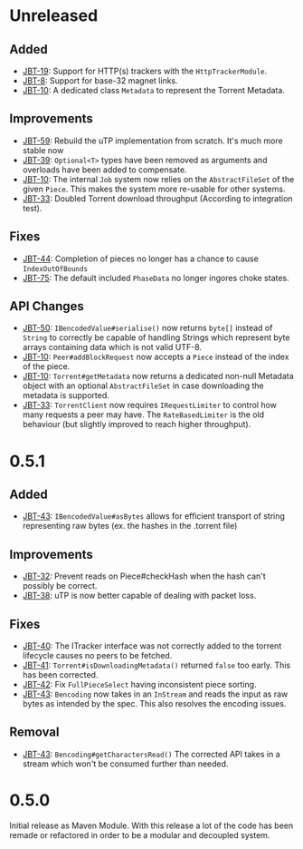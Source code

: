 # Unreleased

## Added
- [JBT-19](https://jira.johnnei.org/browse/JBT-19): Support for HTTP(s) trackers with the `HttpTrackerModule`.
- [JBT-8](https://jira.johnnei.org/browse/JBT-8): Support for base-32 magnet links.
- [JBT-10](https://jira.johnnei.org/browse/JBT-10): A dedicated class `Metadata` to represent the Torrent Metadata.

## Improvements
- [JBT-59](https://jira.johnnei.org/browse/JBT-59): Rebuild the uTP implementation from scratch. It's much more stable now
- [JBT-39](https://jira.johnnei.org/browse/JBT-39): `Optional<T>` types have been removed as arguments and overloads have been added to compensate.
- [JBT-10](https://jira.johnnei.org/browse/JBT-10): The internal `Job` system now relies on the `AbstractFileSet` of the given `Piece`. This makes the system
more re-usable for other systems.
- [JBT-33](https://jira.johnnei.org/browse/JBT-33): Doubled Torrent download throughput (According to integration test).

## Fixes
- [JBT-44](https://jira.johnnei.org/browse/JBT-44): Completion of pieces no longer has a chance to cause `IndexOutOfBounds`
- [JBT-75](https://jira.johnnei.org/browse/JBT-75): The default included `PhaseData` no longer ingores choke states.

## API Changes
- [JBT-50](https://jira.johnnei.org/browse/JBT-50): `IBencodedValue#serialise()` now returns `byte[]` instead of `String` to correctly be capable of handling
Strings which represent byte arrays containing data which is not valid UTF-8.
- [JBT-10](https://jira.johnnei.org/browse/JBT-10): `Peer#addBlockRequest` now accepts a `Piece` instead of the index of the piece.
- [JBT-10](https://jira.johnnei.org/browse/JBT-10): `Torrent#getMetadata` now returns a dedicated non-null Metadata object with an optional `AbstractFileSet` in
 case downloading the metadata is supported.
- [JBT-33](https://jira.johnnei.org/browse/JBT-33): `TorrentClient` now requires `IRequestLimiter` to control how many requests a peer may have. The
`RateBasedLimiter` is the old behaviour (but slightly improved to reach higher throughput).

# 0.5.1
## Added
- [JBT-43](https://jira.johnnei.org/browse/JBT-43): `IBencodedValue#asBytes` allows for efficient transport of string representing raw bytes
 (ex. the hashes in the .torrent file)

## Improvements
- [JBT-32](https://jira.johnnei.org/browse/JBT-32): Prevent reads on Piece#checkHash when the hash can't possibly be correct.
- [JBT-38](https://jira.johnnei.org/browse/JBT-38): uTP is now better capable of dealing with packet loss.

## Fixes
- [JBT-40](https://jira.johnnei.org/browse/JBT-40): The ITracker interface was not correctly added to the torrent lifecycle causes no peers to be fetched.
- [JBT-41](https://jira.johnnei.org/browse/JBT-41): `Torrent#isDownloadingMetadata()` returned `false` too early. This has been corrected.
- [JBT-42](https://jira.johnnei.org/browse/JBT-42): Fix `FullPieceSelect` having inconsistent piece sorting.
- [JBT-43](https://jira.johnnei.org/browse/JBT-43): `Bencoding` now takes in an `InStream` and reads the input as raw bytes as intended by the spec. This also
 resolves the encoding issues.

## Removal
- [JBT-43](https://jira.johnnei.org/browse/JBT-43): `Bencoding#getCharactersRead()` The corrected API takes in a stream which won't be consumed further than
 needed.

# 0.5.0
Initial release as Maven Module. With this release a lot of the code has been remade or refactored in order to be a modular and decoupled system.
